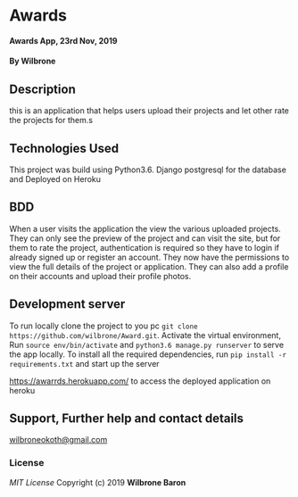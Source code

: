 # Awards

#### Awards App, 23rd Nov, 2019
#### By **Wilbrone**
## Description
this is an application that helps users upload their projects and let other rate the projects for them.s

## Technologies Used
This project was build using Python3.6.
Django
postgresql for the database and
Deployed on Heroku


## BDD
When a user visits the application the view the various uploaded projects. They can only see the preview of the project and can visit the site, but for them to rate the project, authentication is required so they have to login if already signed up or register an account. They now have the permissions to view the full details of the project or application. They can also add a profile on their accounts and upload their profile photos.


## Development server
To run locally clone the project to you pc `git clone https://github.com/wilbrone/Award.git`. Activate the virtual environment, Run `source env/bin/activate` and `python3.6 manage.py runserver` to serve the app locally.
To install all the required dependencies, run `pip install -r requirements.txt` and start up the server 

https://awarrds.herokuapp.com/ to access the deployed application on heroku


## Support, Further help and contact details
wilbroneokoth@gmail.com

### License
*MIT License*
Copyright (c) 2019 **Wilbrone Baron**
